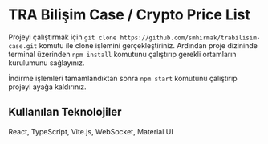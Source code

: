 # TRA Bilişim Case / Crypto Price List

Projeyi çalıştırmak için
`git clone https://github.com/smhirmak/trabilisim-case.git` komutu ile clone işlemini gerçekleştiriniz. Ardından proje dizininde terminal üzerinden `npm install` komutunu çalıştırıp gerekli ortamların kurulumunu sağlayınız.

İndirme işlemleri tamamlandıktan sonra `npm start` komutunu çalıştırıp projeyi ayağa kaldırınız.

## Kullanılan Teknolojiler

React, TypeScript, Vite.js, WebSocket, Material UI
